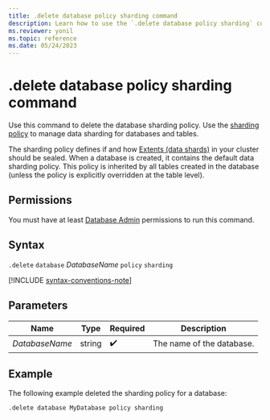 ```yaml
---
title: .delete database policy sharding command
description: Learn how to use the `.delete database policy sharding` command to delete the database sharding policy.
ms.reviewer: yonil
ms.topic: reference
ms.date: 05/24/2023
---
```

# .delete database policy sharding command

Use this command to delete the database sharding policy. Use the [sharding policy](../management/sharding-policy.md) to manage data sharding for databases and tables.  

The sharding policy defines if and how [Extents (data shards)](../management/extents-overview.md) in your cluster should be sealed. When a database is created, it contains the default data sharding policy. This policy is inherited by all tables created in the database (unless the policy is explicitly overridden at the table level).

## Permissions

You must have at least [Database Admin](access-control/role-based-access-control.md) permissions to run this command.

## Syntax

`.delete` `database` *DatabaseName* `policy` `sharding`

[!INCLUDE [syntax-conventions-note](../../includes/syntax-conventions-note.md)]

## Parameters

|Name|Type|Required|Description|
|--|--|--|--|
|*DatabaseName*|string| :heavy_check_mark:|The name of the database.|

## Example

The following example deleted the sharding policy for a database:

```kusto
.delete database MyDatabase policy sharding 
```
